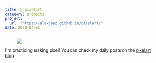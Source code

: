 ```yaml
---
title: 👾 pixelart
category: projects
project:
  url: "https://alexjpaz.github.io/pixelart/"
date: 2020-04-01
---
```


<figure class="image is-200by200">
    <a href='https://alexjpaz.github.io/pixelart'>
        <img src='https://alexjpaz.github.io/pixelart/assets/hero-image.gif' style='image-rendering: pixelated'/>
    </a>
</figure>

I'm practicing making pixel! You can check my daily posts on the [pixelart blog](https://alexjpaz.github.io/pixelart/).

